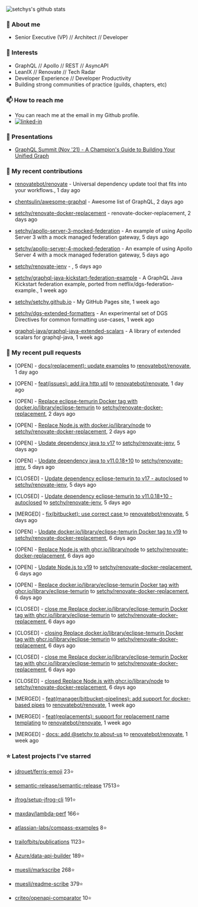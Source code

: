 <p align="left">
  <img src="https://github-readme-stats.vercel.app/api?username=setchy&show_icons=true&theme=algolia&count_private=true" alt="setchys's github stats">
</p>

### 📖 About me

- Senior Executive (VP) // Architect // Developer

### 🔭 Interests

- GraphQL // Apollo // REST // AsyncAPI
- LeanIX // Renovate // Tech Radar
- Developer Experience // Developer Productivity
- Building strong communities of practice (guilds, chapters, etc)

### 📫 How to reach me

- You can reach me at the email in my Github profile.
- [<img alt="linked-in" src="https://img.shields.io/badge/linkedin-%230077B5.svg?&style=for-the-badge&logo=linkedin&logoColor=white" />](https://www.linkedin.com/in/adamsetch)

### 🎤 Presentations

- [GraphQL Summit (Nov '21) - A Champion's Guide to Building Your Unified Graph](https://www.apollographql.com/events/roundtable/graphql-summit-november-2021/a-champions-guide-to-building-your-unified-graph)

### 🚀 My recent contributions



- [renovatebot/renovate](https://github.com/renovatebot/renovate) - Universal dependency update tool that fits into your workflows., 1 day ago

- [chentsulin/awesome-graphql](https://github.com/chentsulin/awesome-graphql) - Awesome list of GraphQL, 2 days ago

- [setchy/renovate-docker-replacement](https://github.com/setchy/renovate-docker-replacement) - renovate-docker-replacement, 2 days ago

- [setchy/apollo-server-3-mocked-federation](https://github.com/setchy/apollo-server-3-mocked-federation) - An example of using Apollo Server 3 with a mock managed federation gateway, 5 days ago

- [setchy/apollo-server-4-mocked-federation](https://github.com/setchy/apollo-server-4-mocked-federation) - An example of using Apollo Server 4 with a mock managed federation gateway, 5 days ago

- [setchy/renovate-jenv](https://github.com/setchy/renovate-jenv) - , 5 days ago

- [setchy/graphql-java-kickstart-federation-example](https://github.com/setchy/graphql-java-kickstart-federation-example) - A GraphQL Java Kickstart federation example, ported from netflix/dgs-federation-example., 1 week ago

- [setchy/setchy.github.io](https://github.com/setchy/setchy.github.io) - My GitHub Pages site, 1 week ago

- [setchy/dgs-extended-formatters](https://github.com/setchy/dgs-extended-formatters) - An experimental set of DGS Directives for common formatting use-cases, 1 week ago

- [graphql-java/graphql-java-extended-scalars](https://github.com/graphql-java/graphql-java-extended-scalars) - A library of extended scalars for graphql-java, 1 week ago

### 🎉 My recent pull requests



- [OPEN] - [docs(replacement): update examples](https://github.com/renovatebot/renovate/pull/21076) to [renovatebot/renovate](https://github.com/renovatebot/renovate), 1 day ago

- [OPEN] - [feat(issues): add jira http util](https://github.com/renovatebot/renovate/pull/21056) to [renovatebot/renovate](https://github.com/renovatebot/renovate), 1 day ago

- [OPEN] - [Replace eclipse-temurin Docker tag with docker.io/library/eclipse-temurin](https://github.com/setchy/renovate-docker-replacement/pull/17) to [setchy/renovate-docker-replacement](https://github.com/setchy/renovate-docker-replacement), 2 days ago

- [OPEN] - [Replace Node.js with docker.io/library/node](https://github.com/setchy/renovate-docker-replacement/pull/16) to [setchy/renovate-docker-replacement](https://github.com/setchy/renovate-docker-replacement), 2 days ago

- [OPEN] - [Update dependency java to v17](https://github.com/setchy/renovate-jenv/pull/5) to [setchy/renovate-jenv](https://github.com/setchy/renovate-jenv), 5 days ago

- [OPEN] - [Update dependency java to v11.0.18&#43;10](https://github.com/setchy/renovate-jenv/pull/4) to [setchy/renovate-jenv](https://github.com/setchy/renovate-jenv), 5 days ago

- [CLOSED] - [Update dependency eclipse-temurin to v17 - autoclosed](https://github.com/setchy/renovate-jenv/pull/2) to [setchy/renovate-jenv](https://github.com/setchy/renovate-jenv), 5 days ago

- [CLOSED] - [Update dependency eclipse-temurin to v11.0.18&#43;10 - autoclosed](https://github.com/setchy/renovate-jenv/pull/1) to [setchy/renovate-jenv](https://github.com/setchy/renovate-jenv), 5 days ago

- [MERGED] - [fix(bitbucket): use correct case  ](https://github.com/renovatebot/renovate/pull/21002) to [renovatebot/renovate](https://github.com/renovatebot/renovate), 5 days ago

- [OPEN] - [Update docker.io/library/eclipse-temurin Docker tag to v19](https://github.com/setchy/renovate-docker-replacement/pull/15) to [setchy/renovate-docker-replacement](https://github.com/setchy/renovate-docker-replacement), 6 days ago

- [OPEN] - [Replace Node.js with ghcr.io/library/node](https://github.com/setchy/renovate-docker-replacement/pull/14) to [setchy/renovate-docker-replacement](https://github.com/setchy/renovate-docker-replacement), 6 days ago

- [OPEN] - [Update Node.js to v19](https://github.com/setchy/renovate-docker-replacement/pull/13) to [setchy/renovate-docker-replacement](https://github.com/setchy/renovate-docker-replacement), 6 days ago

- [OPEN] - [Replace docker.io/library/eclipse-temurin Docker tag with ghcr.io/library/eclipse-temurin](https://github.com/setchy/renovate-docker-replacement/pull/12) to [setchy/renovate-docker-replacement](https://github.com/setchy/renovate-docker-replacement), 6 days ago

- [CLOSED] - [close me Replace docker.io/library/eclipse-temurin Docker tag with ghcr.io/library/eclipse-temurin](https://github.com/setchy/renovate-docker-replacement/pull/11) to [setchy/renovate-docker-replacement](https://github.com/setchy/renovate-docker-replacement), 6 days ago

- [CLOSED] - [closing Replace docker.io/library/eclipse-temurin Docker tag with ghcr.io/library/eclipse-temurin](https://github.com/setchy/renovate-docker-replacement/pull/10) to [setchy/renovate-docker-replacement](https://github.com/setchy/renovate-docker-replacement), 6 days ago

- [CLOSED] - [close me Replace docker.io/library/eclipse-temurin Docker tag with ghcr.io/library/eclipse-temurin](https://github.com/setchy/renovate-docker-replacement/pull/6) to [setchy/renovate-docker-replacement](https://github.com/setchy/renovate-docker-replacement), 6 days ago

- [CLOSED] - [closed Replace Node.js with ghcr.io/library/node](https://github.com/setchy/renovate-docker-replacement/pull/5) to [setchy/renovate-docker-replacement](https://github.com/setchy/renovate-docker-replacement), 6 days ago

- [MERGED] - [feat(manager/bitbucket-pipelines): add support for docker-based pipes](https://github.com/renovatebot/renovate/pull/20938) to [renovatebot/renovate](https://github.com/renovatebot/renovate), 1 week ago

- [MERGED] - [feat(replacements): support for replacement name templating](https://github.com/renovatebot/renovate/pull/20905) to [renovatebot/renovate](https://github.com/renovatebot/renovate), 1 week ago

- [MERGED] - [docs: add @setchy to about-us](https://github.com/renovatebot/renovate/pull/20903) to [renovatebot/renovate](https://github.com/renovatebot/renovate), 1 week ago

### ⭐ Latest projects I've starred



- [jdrouet/ferris-emoji](https://github.com/jdrouet/ferris-emoji) 23⭐

- [semantic-release/semantic-release](https://github.com/semantic-release/semantic-release) 17513⭐

- [jfrog/setup-jfrog-cli](https://github.com/jfrog/setup-jfrog-cli) 191⭐

- [maxday/lambda-perf](https://github.com/maxday/lambda-perf) 166⭐

- [atlassian-labs/compass-examples](https://github.com/atlassian-labs/compass-examples) 8⭐

- [trailofbits/publications](https://github.com/trailofbits/publications) 1123⭐

- [Azure/data-api-builder](https://github.com/Azure/data-api-builder) 189⭐

- [muesli/markscribe](https://github.com/muesli/markscribe) 268⭐

- [muesli/readme-scribe](https://github.com/muesli/readme-scribe) 379⭐

- [criteo/openapi-comparator](https://github.com/criteo/openapi-comparator) 10⭐


